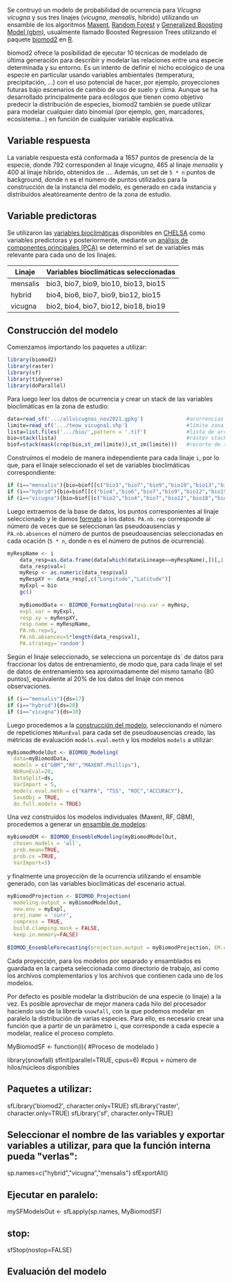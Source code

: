 Se contruyó un modelo de probabilidad de ocurrencia para _Vicugna vicugna_ y sus tres linajes (_vicugna_, _mensalis_, híbrido) utilizando un ensamble de los algoritmos [Maxent](https://biodiversityinformatics.amnh.org/open_source/maxent/), [Random Forest](https://cran.r-project.org/web/packages/randomForest/randomForest.pdf) y [Generalized Boosting Model (gbm)](https://cran.r-project.org/web/packages/gbm/gbm.pdf), usualmente llamado Boosted Regression Trees utilizando el paquete [biomod2](https://cran.r-project.org/web/packages/biomod2/biomod2.pdf) en [R](https://www.r-project.org/). 

biomod2 ofrece la posibilidad de ejecutar 10 técnicas de modelado de última generación para describir y modelar las relaciones entre una especie determinada y su entorno. Es un intento de definir el nicho ecológico de una especie en particular usando variables ambientales (temperatura, precipitación, ...) con el uso potencial de hacer, por ejemplo, proyecciones futuras bajo escenarios de cambio de uso de suelo y clima. Aunque se ha desarrollado principalmente para ecólogos que tienen como objetivo predecir la distribución de especies, biomod2 también se puede utilizar para modelar cualquier dato binomial (por ejemplo, gen, marcadores, ecosistema...) en función de cualquier variable explicativa.

## **Variable respuesta**
La variable respuesta está conformada a 1657 puntos de presencia de la especie, donde 792 corresponden al linaje _vicugna_, 465 al linaje _mensalis_ y 400 al linaje híbrido, obtenidos de .... Además, un set de  `5 * n` puntos de background, donde n es el número de puntos utilizados para la construcción de la instancia del modelo, es generado en cada instancia y distribuídos aleatóreamente dentro de la zona de estudio.

## **Variable predictoras**
Se utilizaron las [variables bioclimáticas](https://www.worldclim.org/data/bioclim.html) disponibles en [CHELSA](https://chelsa-climate.org/) como variables predictoras y posteriormente, mediante un [análisis de componentes principales (PCA)](https://www.sciencedirect.com/science/article/abs/pii/S0167947304002014?via%3Dihub) se determinó el set de variables más relevante para cada uno de los linajes. 

| Linaje | Variables bioclimáticas seleccionadas |
| ------------- | ------------- |
| mensalis  | bio3, bio7, bio9, bio10, bio13, bio15  |
| hybrid  | bio4, bio6, bio7, bio9, bio12, bio15 |
| vicugna | bio2, bio4, bio7, bio12, bio18, bio19 |

## **Construcción del modelo**

Comenzamos importando los paquetes a utilizar:
```R
library(biomod2)
library(raster)
library(sf)
library(tidyverse)
library(doParallel)
```
Para luego leer los datos de ocurrencia y crear un stack de las variables bioclimáticas en la zona de estudio: 

```R
data=read_sf('.../allvicugnas_nov2021.gpkg')              #ocurrencias
limite=read_sf('.../teow_vicugna1.shp')                   #límite zona estudio 
lista=list.files('.../bio/',pattern = '.tif')             #lista de archivos con variables bioclímáticas
bio=stack(lista)                                          #ráster stack con variables bioclimáticas
biof=stack(mask(crop(bio,st_zm(limite)),st_zm(limite)))   #recorte de stack a zona de estudio
```
Construímos el modelo de manera independiente para cada linaje `i`, por lo que, para el linaje seleccionado el set de variables bioclimáticas correspondiente: 
```R
if (i=="mensalis"){bio=biof[[c("bio3","bio7","bio9","bio10","bio13","bio15")]]}
if (i=="hybrid"){bio=biof[[c("bio4","bio6","bio7","bio9","bio12","bio15")]]}
if (i=="vicugna"){bio=biof[[c("bio2","bio4","bio7","bio12","bio18","bio19")]]}
```
Luego extraemos de la base de datos, los puntos corresponientes al linaje seleccionado y le damos [formato](https://www.rdocumentation.org/packages/biomod2/versions/3.5.1/topics/BIOMOD_FormatingData) a los datos. `PA.nb.rep` corresponde al número de veces que se seleccionan las pseudoausencias y `PA.nb.absences` el número de puntos de pseudoausencias seleccionadas en cada ocación (`5 * n`, donde n es el número de putnos de ocurrencia).

```R
myRespName <- i
    data_resp=as.data.frame(data[which(data$Lineage==myRespName),])[,1:6]
    data_resp$val=1
    myResp <- as.numeric(data_resp$val)
    myRespXY <- data_resp[,c("Longitude","Latitude")]
    myExpl = bio
    gc()
    
    myBiomodData <- BIOMOD_FormatingData(resp.var = myResp,
    expl.var = myExpl,
    resp.xy = myRespXY,
    resp.name = myRespName,
    PA.nb.rep=5,
    PA.nb.absences=5*length(data_resp$val),
    PA.strategy='random')
```

Según el linaje seleccionado, se selecciona un porcentaje ds` de datos para fraccionar los datos de entrenamiento, de modo que, para cada linaje el set de datos de entrenamiento sea aproximadamente del mismo tamaño (80 puntos), equivalente al 20% de los datos del linaje con menos observaciones. 
```R
if (i=="mensalis"){ds=17}
if (i=="hybrid"){ds=20}
if (i=="vicugna"){ds=10}
```

Luego procedemos a la [construcción del modelo](https://www.rdocumentation.org/packages/biomod2/versions/3.5.1/topics/BIOMOD_Modeling), seleccionando el número de repeticiones `NbRunEval` para cada set de pseudoausencias creado, las métricas de evaluación `models.eval.meth` y los modelos `models` a utilizar: 
```R
myBiomodModelOut <- BIOMOD_Modeling(
  data=myBiomodData,
  models = c("GBM","RF","MAXENT.Phillips"),
  NbRunEval=20,
  DataSplit=ds,
  VarImport = 5,
  models.eval.meth = c("KAPPA", "TSS", "ROC","ACCURACY"),
  SaveObj = TRUE,
  do.full.models = TRUE)
```

Una vez construídos los modelos individuales (Maxent, RF, GBM), procedemos a generar un [ensamble de modelos](https://www.rdocumentation.org/packages/biomod2/versions/3.5.1/topics/BIOMOD_EnsembleModeling):

```R
myBiomodEM <- BIOMOD_EnsembleModeling(myBiomodModelOut,
  chosen.models = 'all',
  prob.mean=TRUE,
  prob.cv =TRUE,
  VarImport=5)
```

y finalmente una proyección de la ocurrencia utilizando el ensamble generado, con las variables bioclimáticas del escenario actual. 
```R
myBiomodProjection <- BIOMOD_Projection(
  modeling.output = myBiomodModelOut,
  new.env = myExpl,
  proj.name = 'curr',
  compress = TRUE,
  build.clamping.mask = FALSE,
  keep.in.memory=FALSE)
  
BIOMOD_EnsembleForecasting(projection.output = myBiomodProjection, EM.output = myBiomodEM)
```
Cada proyección, para los modelos por separado y ensamblados es guardada en la carpeta seleccionada como directorio de trabajo, así como los archivos complementarios y los archivos que contienen cada uno de los modelos. 

Por defecto es posible modelar la distribución de una especie (o linaje) a la vez. Es posible aprovechar de mejor manera cada hilo del procesador haciendo uso de la librería `snowfall`, con la que podemos modelar en paralelo la distribución de varias especies. Para ello, es necesario crear una función que a partir de un parámetro `i`, que corresponde a cada especie a modelar, realice el proceso completo.

MyBiomodSF <- function(i){
#Proceso de modelado
}

library(snowfall)
sfInit(parallel=TRUE, cpus=6) #cpus = número de hilos/núcleos disponibles

## Paquetes a utilizar: 
sfLibrary('biomod2', character.only=TRUE)
sfLibrary('raster', character.only=TRUE)
sfLibrary('sf', character.only=TRUE)

## Seleccionar el nombre de las variables y exportar variables a utilizar, para que la función interna pueda "verlas":
sp.names=c("hybrid","vicugna","mensalis")
sfExportAll() 

## Ejecutar en paralelo:
mySFModelsOut <- sfLapply(sp.names, MyBiomodSF)

## stop:
sfStop(nostop=FALSE)

## **Evaluación del modelo**


